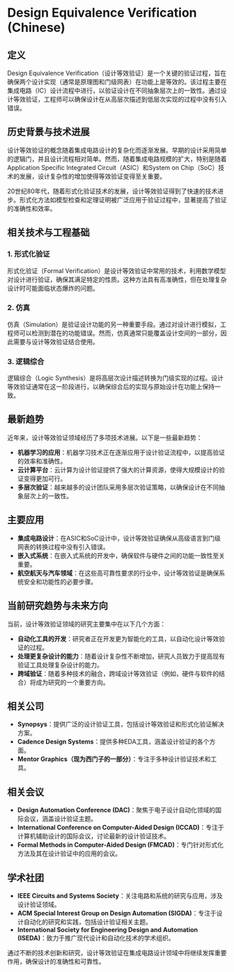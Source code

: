 # Design Equivalence Verification (Chinese)

## 定义

Design Equivalence Verification（设计等效验证）是一个关键的验证过程，旨在确保两个设计实现（通常是原理图和门级网表）在功能上是等效的。该过程主要在集成电路（IC）设计流程中进行，以验证设计在不同抽象层次上的一致性。通过设计等效验证，工程师可以确保设计在从高层次描述到低层次实现的过程中没有引入错误。

## 历史背景与技术进展

设计等效验证的概念随着集成电路设计的复杂化而逐渐发展。早期的设计采用简单的逻辑门，并且设计流程相对简单。然而，随着集成电路规模的扩大，特别是随着Application Specific Integrated Circuit（ASIC）和System on Chip（SoC）技术的发展，设计复杂性的增加使得等效验证变得至关重要。

20世纪80年代，随着形式化验证技术的发展，设计等效验证得到了快速的技术进步。形式化方法如模型检查和定理证明被广泛应用于验证过程中，显著提高了验证的准确性和效率。

## 相关技术与工程基础

### 1. 形式化验证

形式化验证（Formal Verification）是设计等效验证中常用的技术，利用数学模型对设计进行验证，确保其满足特定的性质。这种方法具有高准确性，但在处理复杂设计时可能面临状态爆炸的问题。

### 2. 仿真

仿真（Simulation）是验证设计功能的另一种重要手段。通过对设计进行模拟，工程师可以检测到潜在的功能错误。然而，仿真通常只能覆盖设计空间的一部分，因此需要与设计等效验证结合使用。

### 3. 逻辑综合

逻辑综合（Logic Synthesis）是将高层次设计描述转换为门级实现的过程。设计等效验证通常在这一阶段进行，以确保综合后的实现与原始设计在功能上保持一致。

## 最新趋势

近年来，设计等效验证领域经历了多项技术进展。以下是一些最新趋势：

- **机器学习的应用**：机器学习技术正在逐渐应用于设计验证流程中，以提高验证的效率和准确性。
- **云计算平台**：云计算为设计验证提供了强大的计算资源，使得大规模设计的验证变得更加可行。
- **多层次验证**：越来越多的设计团队采用多层次验证策略，以确保设计在不同抽象层次上的一致性。

## 主要应用

- **集成电路设计**：在ASIC和SoC设计中，设计等效验证确保从高级语言到门级网表的转换过程中没有引入错误。
- **嵌入式系统**：在嵌入式系统的开发中，确保软件与硬件之间的功能一致性至关重要。
- **航空航天与汽车领域**：在这些高可靠性要求的行业中，设计等效验证是确保系统安全和功能性的必要步骤。

## 当前研究趋势与未来方向

当前，设计等效验证领域的研究主要集中在以下几个方面：

- **自动化工具的开发**：研究者正在开发更为智能化的工具，以自动化设计等效验证的过程。
- **处理更复杂设计的能力**：随着设计复杂性不断增加，研究人员致力于提高现有验证工具处理复杂设计的能力。
- **跨域验证**：随着多种技术的融合，跨域设计等效验证（例如，硬件与软件的结合）将成为研究的一个重要方向。

## 相关公司

- **Synopsys**：提供广泛的设计验证工具，包括设计等效验证和形式化验证解决方案。
- **Cadence Design Systems**：提供多种EDA工具，涵盖设计验证的各个方面。
- **Mentor Graphics（现为西门子的一部分）**：专注于多种设计验证技术和工具。

## 相关会议

- **Design Automation Conference (DAC)**：聚焦于电子设计自动化领域的国际会议，涵盖设计验证主题。
- **International Conference on Computer-Aided Design (ICCAD)**：专注于计算机辅助设计的国际会议，讨论最新的设计验证技术。
- **Formal Methods in Computer-Aided Design (FMCAD)**：专门针对形式化方法及其在设计验证中的应用的会议。

## 学术社团

- **IEEE Circuits and Systems Society**：关注电路和系统的研究与应用，涉及设计验证领域。
- **ACM Special Interest Group on Design Automation (SIGDA)**：专注于设计自动化的研究和实践，包括设计验证相关主题。
- **International Society for Engineering Design and Automation (ISEDA)**：致力于推广现代设计和自动化技术的学术组织。

通过不断的技术创新和研究，设计等效验证在集成电路设计领域中将继续发挥重要作用，确保设计的准确性和可靠性。